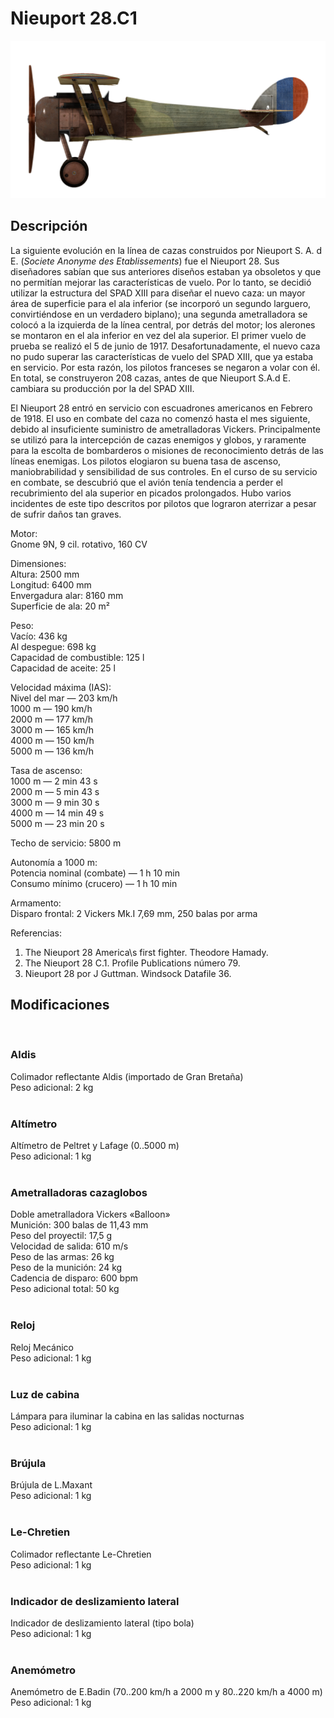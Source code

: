 # Nieuport 28.C1  
  
![nieuport28](../images/nieuport28.png)  
  
## Descripción  
  
La siguiente evolución en la línea de cazas construidos por Nieuport  S. A. d E. (<i>Societe Anonyme des Etablissements</i>) fue el Nieuport 28. Sus diseñadores sabían que sus anteriores diseños estaban ya obsoletos y que no permitían mejorar las características de vuelo. Por lo tanto, se decidió utilizar la estructura del SPAD XIII para diseñar el nuevo caza: un mayor área de superficie para el ala inferior (se incorporó un segundo larguero, convirtiéndose en un verdadero biplano); una segunda ametralladora se colocó a la izquierda de la línea central, por detrás del motor; los alerones se montaron en el ala inferior en vez del ala superior. El primer vuelo de prueba se realizó el 5 de junio de 1917. Desafortunadamente, el nuevo caza no pudo superar las características de vuelo del SPAD XIII, que ya estaba en servicio. Por esta razón, los pilotos franceses se negaron a volar con él. En total, se construyeron 208 cazas, antes de que Nieuport S.A.d E. cambiara su producción por la del SPAD XIII.  
  
El Nieuport 28 entró en servicio con escuadrones americanos en Febrero de 1918. El uso en combate del caza no comenzó hasta el mes siguiente, debido al insuficiente suministro de ametralladoras Vickers. Principalmente se utilizó para la intercepción de cazas enemigos y globos, y raramente para la escolta de bombarderos o misiones de reconocimiento detrás de las líneas enemigas. Los pilotos elogiaron su buena tasa de ascenso, maniobrabilidad y sensibilidad de sus controles. En el curso de su servicio en combate, se descubrió que el avión tenía tendencia a perder el recubrimiento del ala superior en picados prolongados. Hubo varios incidentes de este tipo descritos por pilotos que lograron aterrizar a pesar de sufrir daños tan graves.   
  
  
Motor:  
Gnome 9N, 9 cil. rotativo, 160 CV  
  
Dimensiones:  
Altura: 2500 mm  
Longitud: 6400 mm  
Envergadura alar: 8160 mm  
Superficie de ala: 20 m²  
  
Peso:  
Vacío: 436 kg   
Al despegue: 698 kg  
Capacidad de combustible: 125 l  
Capacidad de aceite: 25 l  
  
Velocidad máxima (IAS):  
Nivel del mar — 203 km/h  
1000 m — 190 km/h  
2000 m — 177 km/h  
3000 m — 165 km/h  
4000 m — 150 km/h  
5000 m — 136 km/h  
  
Tasa de ascenso:  
1000 m — 2 min 43 s  
2000 m — 5 min 43 s  
3000 m — 9 min 30 s  
4000 m — 14 min 49 s  
5000 m — 23 min 20 s  
  
Techo de servicio: 5800 m  
  
Autonomía a 1000 m:  
Potencia nominal (combate) — 1 h 10 min  
Consumo mínimo (crucero) — 1 h 10 min  
  
Armamento:  
Disparo frontal: 2 Vickers Mk.I 7,69 mm, 250 balas por arma  
  
Referencias:  
1) The Nieuport 28 America\s first fighter. Theodore Hamady.  
2) The Nieuport 28 C.1. Profile Publications número 79.  
3) Nieuport 28 por J Guttman. Windsock Datafile 36.  
  
## Modificaciones  
  ﻿
  
### Aldis  
  
Colimador reflectante Aldis (importado de Gran Bretaña)  
Peso adicional: 2 kg  
  ﻿
  
### Altímetro  
  
Altímetro de Peltret y Lafage (0..5000 m)  
Peso adicional: 1 kg  
  ﻿
  
### Ametralladoras cazaglobos  
  
Doble ametralladora Vickers «Balloon»  
Munición: 300 balas de 11,43 mm  
Peso del proyectil: 17,5 g  
Velocidad de salida: 610 m/s  
Peso de las armas: 26 kg  
Peso de la munición: 24 kg  
Cadencia de disparo: 600 bpm  
Peso adicional total: 50 kg  
  ﻿
  
### Reloj  
  
Reloj Mecánico  
Peso adicional: 1 kg  
  ﻿
  
### Luz de cabina  
  
Lámpara para iluminar la cabina en las salidas nocturnas  
Peso adicional: 1 kg  
  ﻿
  
### Brújula  
  
Brújula de L.Maxant  
Peso adicional: 1 kg  
  ﻿
  
### Le-Chretien  
  
Colimador reflectante Le-Chretien  
Peso adicional: 1 kg  
  ﻿
  
### Indicador de deslizamiento lateral  
  
Indicador de deslizamiento lateral (tipo bola)  
Peso adicional: 1 kg  
  ﻿
  
### Anemómetro  
  
Anemómetro de E.Badin (70..200 km/h a 2000 m y 80..220 km/h a 4000 m)  
Peso adicional: 1 kg  
